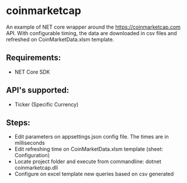 # coinmarketcap
An example of NET core wrapper around the https://coinmarketcap.com API.
With configurable timing, the data are downloaded in csv files and refreshed on CoinMarketData.xlsm template. 


## Requirements:

- NET Core SDK


## API's supported:

- Ticker (Specific Currency)


## Steps:

- Edit parameters on appsettings.json config file. The times are in milliseconds
- Edit refreshing time on CoinMarketData.xlsm template (sheet: Configuration)
- Locate project folder and execute from commandline: dotnet coinmarketcap.dll
- Configure on excel template new queries based on csv generated

